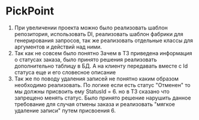 # PickPoint

1.	При увеличении проекта можно было реализовать шаблон репозитория, использовать DI, реализовать шаблон фабрики для генерирования запросов, так же реализовать отдельные классы для аргументов и действий над ними.
2.	Так как не совсем было понятно Зачем в ТЗ приведена информация о статусах заказа, было принято решения реализовать дополнительно таблицу в БД. А на клиенту передавать вместе с Id статуса еще и его словесное описание
3.	Так же по поводу удаления записей не понятно каким образом необходимо реализовать. По логике если есть статус "Отменен" то мы должны присвоить ему StatusId = 6. но в ТЗ сказано что запрещено менять статус. Было принято решение нарушить данное требование для случая отмены заказа и реализовать "мягкое удаление записи" путем присвоения 6.
